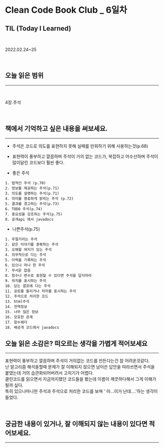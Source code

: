# Clean Code Book Club _ 6일차

## TIL (Today I Learned)
</br>

2022.02.24~25

</br>

## 오늘 읽은 범위

***
<br>

4장.주석

<br>

## 책에서 기억하고 싶은 내용을 써보세요.
***
* 주석은 코드로 의도를 표현하지 못해 실패를 만회하기 위해 사용하는것(p.68)

* 표현력이 풍부하고 깔끔하며 주석이 거의 없는 코드가, 복잡하고 어수선하며 주석이 많이달린 코드보다 훨씬 좋다.

* 좋은 주석
```
1. 법적인 주석 (p.70)
2. 정보를 제공하는 주석(p.71)
3. 의도를 설명하는 주석(p.71)
4. 의미를 명료하게 밝히는 주석 (p.72)
5. 결과를 경고하는 주석(p.73)
6. TODO 주석(p.74)
7. 중요성을 강조하는 주석(p.75)
8. 공개api 에서 javadocs
```
* 나쁜주석(p.75)
```
1. 주절거리는 주석
2. 같은 이야기를 중복하는 주석
3. 오해할 여지가 있는 주석
4. 의무적으로 다는 주석
5. 이력을 기록하는 주석
6. 있으나 마나 한 주석
7. 무서운 잡음
8. 함수나 변수로 표현할 수 있다면 주석을 달지마라
9. 위치를 표시하는 주석
10. 닫는 괄호에 다는 주석
11. 공로를 돌리거나 저자를 표시하는 주석
12. 주석으로 처리한 코드
13. html주석
14. 전역정보
15. 너무 많은 정보
16. 모호한 관계
17. 함수헤더
18. 배공개 코드에서 javadocs
```

## 오늘 읽은 소감은? 떠오르는 생각을 가볍게 적어보세요
***
표현력이 풍부하고 깔끔하며 주석이 거의없는 코드를 만든다는건 참 어려운것같다.
</br>
난 알고리즘 해석을할때 문제가 잘 이해되지 않으면 남이쓴 답안을 따라쓰면서 주석을 붙였는데 거의 습관화되어버려서 고치기가 어렵다.
<br>
클린코드를 읽으면서 지금까지했던 코드들을 봤는데 이름이 깨끗하다해서 그게 이해가 될까 싶다.
<br>
특히 있으나마나한 주석과 주석으로 처리한 코드를 보며 ' 아...이거 난데....'하는 생각이 들었다.

<br>

## 궁금한 내용이 있거나, 잘 이해되지 않는 내용이 있다면 적어보세요.

***
